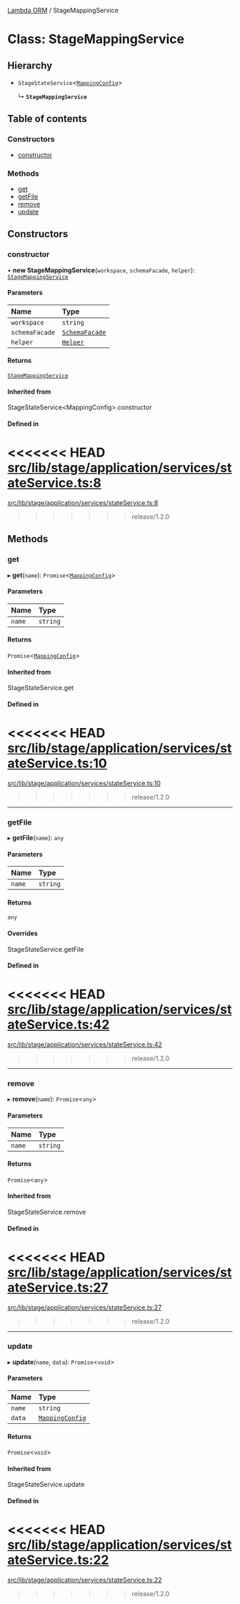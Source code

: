 [Lambda ORM](../README.md) / StageMappingService

# Class: StageMappingService

## Hierarchy

- `StageStateService`\<[`MappingConfig`](../interfaces/MappingConfig.md)\>

  ↳ **`StageMappingService`**

## Table of contents

### Constructors

- [constructor](StageMappingService.md#constructor)

### Methods

- [get](StageMappingService.md#get)
- [getFile](StageMappingService.md#getfile)
- [remove](StageMappingService.md#remove)
- [update](StageMappingService.md#update)

## Constructors

### constructor

• **new StageMappingService**(`workspace`, `schemaFacade`, `helper`): [`StageMappingService`](StageMappingService.md)

#### Parameters

| Name | Type |
| :------ | :------ |
| `workspace` | `string` |
| `schemaFacade` | [`SchemaFacade`](SchemaFacade.md) |
| `helper` | [`Helper`](Helper.md) |

#### Returns

[`StageMappingService`](StageMappingService.md)

#### Inherited from

StageStateService\<MappingConfig\>.constructor

#### Defined in

<<<<<<< HEAD
[src/lib/stage/application/services/stateService.ts:8](https://github.com/lambda-orm/lambdaorm/blob/2f28c8f6/src/lib/stage/application/services/stateService.ts#L8)
=======
[src/lib/stage/application/services/stateService.ts:8](https://github.com/lambda-orm/lambdaorm/blob/73ae43da/src/lib/stage/application/services/stateService.ts#L8)
>>>>>>> release/1.2.0

## Methods

### get

▸ **get**(`name`): `Promise`\<[`MappingConfig`](../interfaces/MappingConfig.md)\>

#### Parameters

| Name | Type |
| :------ | :------ |
| `name` | `string` |

#### Returns

`Promise`\<[`MappingConfig`](../interfaces/MappingConfig.md)\>

#### Inherited from

StageStateService.get

#### Defined in

<<<<<<< HEAD
[src/lib/stage/application/services/stateService.ts:10](https://github.com/lambda-orm/lambdaorm/blob/2f28c8f6/src/lib/stage/application/services/stateService.ts#L10)
=======
[src/lib/stage/application/services/stateService.ts:10](https://github.com/lambda-orm/lambdaorm/blob/73ae43da/src/lib/stage/application/services/stateService.ts#L10)
>>>>>>> release/1.2.0

___

### getFile

▸ **getFile**(`name`): `any`

#### Parameters

| Name | Type |
| :------ | :------ |
| `name` | `string` |

#### Returns

`any`

#### Overrides

StageStateService.getFile

#### Defined in

<<<<<<< HEAD
[src/lib/stage/application/services/stateService.ts:42](https://github.com/lambda-orm/lambdaorm/blob/2f28c8f6/src/lib/stage/application/services/stateService.ts#L42)
=======
[src/lib/stage/application/services/stateService.ts:42](https://github.com/lambda-orm/lambdaorm/blob/73ae43da/src/lib/stage/application/services/stateService.ts#L42)
>>>>>>> release/1.2.0

___

### remove

▸ **remove**(`name`): `Promise`\<`any`\>

#### Parameters

| Name | Type |
| :------ | :------ |
| `name` | `string` |

#### Returns

`Promise`\<`any`\>

#### Inherited from

StageStateService.remove

#### Defined in

<<<<<<< HEAD
[src/lib/stage/application/services/stateService.ts:27](https://github.com/lambda-orm/lambdaorm/blob/2f28c8f6/src/lib/stage/application/services/stateService.ts#L27)
=======
[src/lib/stage/application/services/stateService.ts:27](https://github.com/lambda-orm/lambdaorm/blob/73ae43da/src/lib/stage/application/services/stateService.ts#L27)
>>>>>>> release/1.2.0

___

### update

▸ **update**(`name`, `data`): `Promise`\<`void`\>

#### Parameters

| Name | Type |
| :------ | :------ |
| `name` | `string` |
| `data` | [`MappingConfig`](../interfaces/MappingConfig.md) |

#### Returns

`Promise`\<`void`\>

#### Inherited from

StageStateService.update

#### Defined in

<<<<<<< HEAD
[src/lib/stage/application/services/stateService.ts:22](https://github.com/lambda-orm/lambdaorm/blob/2f28c8f6/src/lib/stage/application/services/stateService.ts#L22)
=======
[src/lib/stage/application/services/stateService.ts:22](https://github.com/lambda-orm/lambdaorm/blob/73ae43da/src/lib/stage/application/services/stateService.ts#L22)
>>>>>>> release/1.2.0
